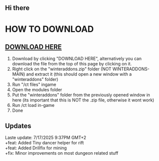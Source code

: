 ## Hi there 

# HOW TO DOWNLOAD
## [DOWNLOAD HERE](https://github.com/WinterAddons/WinterAddons/raw/refs/heads/main/winteraddons.zip)
1. Download by clicking "DOWNLOAD HERE", alternatively you can download the file from the top of this page by clicking on it.
2. Right click on the "winteraddons.zip" folder (NOT WINTERADDONS-MAIN) and extract it (this should open a new window with a "winteraddons" folder)
3. Run "/ct files" ingame
8. Open the modules folder
9. Put the "winteraddons" folder from the previously opened window in here (its important that this is NOT the .zip file, otherwise it wont work)
10. Run /ct load in-game
11. Done


## Updates
Laste update: 7/17/2025 9:37PM GMT+2 <br>
+feat: Added Tiny dancer helper for rift <br>
+feat: Added Drillfix for mining <br>
+fix: Minor improvements on most dungeon related stuff <br>
<!--
**WinterAddons/WinterAddons** is a ✨ _special_ ✨ repository because its `README.md` (this file) appears on your GitHub profile.

Here are some ideas to get you started:

- 🔭 I’m currently working on ...
- 🌱 I’m currently learning ...
- 👯 I’m looking to collaborate on ...
- 🤔 I’m looking for help with ...
- 💬 Ask me about ...
- 📫 How to reach me: ...
- 😄 Pronouns: ...
- ⚡ Fun fact: ...
-->
